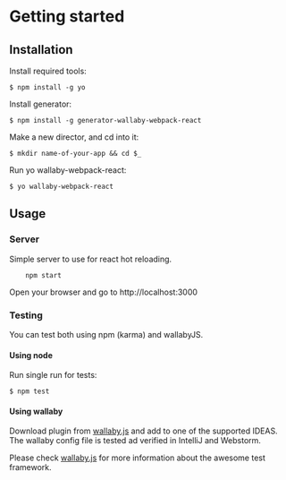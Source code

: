 # Getting started

## Installation

Install required tools:

```$ npm install -g yo```

Install generator:

```$ npm install -g generator-wallaby-webpack-react```

Make a new director, and cd into it:

```$ mkdir name-of-your-app && cd $_```

Run yo wallaby-webpack-react:

```$ yo wallaby-webpack-react```

## Usage

### Server

Simple server to use for react hot reloading. 

```
    npm start
``` 

Open your browser and go to http://localhost:3000

### Testing

You can test both using npm (karma) and wallabyJS. 

#### Using node

Run single run for tests:

```$ npm test```

#### Using wallaby

Download plugin from [wallaby.js](http://www.wallabyjs.com) and add to one of the supported IDEAS.
The wallaby config file is tested ad verified in IntelliJ and Webstorm.

Please check [wallaby.js](http://www.wallabyjs.com) for more information about the awesome test framework.